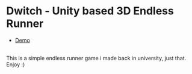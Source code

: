 # Dwitch - Unity based 3D Endless Runner

- [Demo](https://nikoskaloritis.github.io/Dwitch-Unity-based-3D-Endless-Runner)
 </br>
This is a simple endless runner game i made back in university, just that. Enjoy :)
